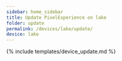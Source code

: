 ```yaml
---
sidebar: home_sidebar
title: Update PixelExperience on lake
folder: update
permalink: /devices/lake/update/
device: lake
---
```

{% include templates/device_update.md %}
